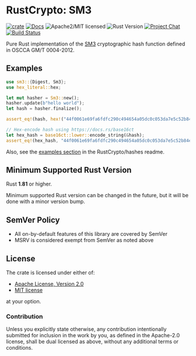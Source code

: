 # RustCrypto: SM3

[![crate][crate-image]][crate-link]
[![Docs][docs-image]][docs-link]
![Apache2/MIT licensed][license-image]
![Rust Version][rustc-image]
[![Project Chat][chat-image]][chat-link]
[![Build Status][build-image]][build-link]

Pure Rust implementation of the [SM3] cryptographic hash function defined
in OSCCA GM/T 0004-2012.

## Examples

```rust
use sm3::{Digest, Sm3};
use hex_literal::hex;

let mut hasher = Sm3::new();
hasher.update(b"hello world");
let hash = hasher.finalize();

assert_eq!(hash, hex!("44f0061e69fa6fdfc290c494654a05dc0c053da7e5c52b84ef93a9d67d3fff88"));

// Hex-encode hash using https://docs.rs/base16ct
let hex_hash = base16ct::lower::encode_string(&hash);
assert_eq!(hex_hash, "44f0061e69fa6fdfc290c494654a05dc0c053da7e5c52b84ef93a9d67d3fff88");
```

Also, see the [examples section] in the RustCrypto/hashes readme.

## Minimum Supported Rust Version

Rust **1.81** or higher.

Minimum supported Rust version can be changed in the future, but it will be
done with a minor version bump.

## SemVer Policy

- All on-by-default features of this library are covered by SemVer
- MSRV is considered exempt from SemVer as noted above

## License

The crate is licensed under either of:

* [Apache License, Version 2.0](http://www.apache.org/licenses/LICENSE-2.0)
* [MIT license](http://opensource.org/licenses/MIT)

at your option.

### Contribution

Unless you explicitly state otherwise, any contribution intentionally submitted
for inclusion in the work by you, as defined in the Apache-2.0 license, shall be
dual licensed as above, without any additional terms or conditions.

[//]: # (badges)

[crate-image]: https://img.shields.io/crates/v/sm3.svg
[crate-link]: https://crates.io/crates/sm3
[docs-image]: https://docs.rs/sm3/badge.svg
[docs-link]: https://docs.rs/sm3/
[license-image]: https://img.shields.io/badge/license-Apache2.0/MIT-blue.svg
[rustc-image]: https://img.shields.io/badge/rustc-1.81+-blue.svg
[chat-image]: https://img.shields.io/badge/zulip-join_chat-blue.svg
[chat-link]: https://rustcrypto.zulipchat.com/#narrow/stream/260041-hashes
[build-image]: https://github.com/RustCrypto/hashes/workflows/sm3/badge.svg?branch=master
[build-link]: https://github.com/RustCrypto/hashes/actions?query=workflow%3Asm3

[//]: # (general links)

[SM3]: https://en.wikipedia.org/wiki/SM3_(hash_function)
[examples section]: https://github.com/RustCrypto/hashes#Examples
